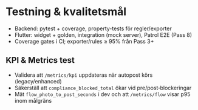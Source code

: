 # Testning & kvalitetsmål

- Backend: pytest + coverage, property-tests för regler/exporter
- Flutter: widget + golden, integration (mock server), Patrol E2E (Pass 8)
- Coverage gates i CI; exporter/rules ≥ 95% från Pass 3+

## KPI & Metrics test
- Validera att `/metrics/kpi` uppdateras när autopost körs (legacy/enhanced)
- Säkerställ att `compliance_blocked_total` ökar vid pre/post‑blockeringar
- Mät `flow_photo_to_post_seconds` i dev och att `/metrics/flow` visar p95 inom målgräns


